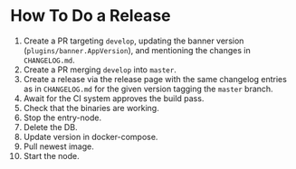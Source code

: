 # How To Do a Release

1. Create a PR targeting `develop`, updating the banner version (`plugins/banner.AppVersion`), and mentioning the changes in `CHANGELOG.md`.
2. Create a PR merging `develop` into `master`.
3. Create a release via the release page with the same changelog entries as in `CHANGELOG.md` for the given version tagging the `master` branch.
4. Await for the CI system approves the build pass.
5. Check that the binaries are working.
6. Stop the entry-node.
7. Delete the DB.
8. Update version in docker-compose.
9. Pull newest image.
10. Start the node.